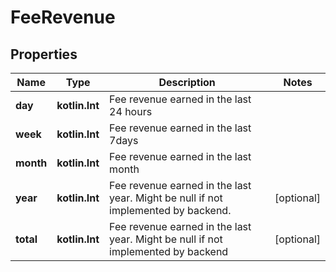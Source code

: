 
# FeeRevenue

## Properties
Name | Type | Description | Notes
------------ | ------------- | ------------- | -------------
**day** | **kotlin.Int** | Fee revenue earned in the last 24 hours | 
**week** | **kotlin.Int** | Fee revenue earned in the last 7days | 
**month** | **kotlin.Int** | Fee revenue earned in the last month | 
**year** | **kotlin.Int** | Fee revenue earned in the last year. Might be null if not implemented by backend. |  [optional]
**total** | **kotlin.Int** | Fee revenue earned in the last year. Might be null if not implemented by backend |  [optional]



